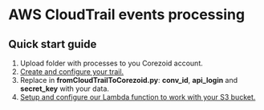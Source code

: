 # AWS CloudTrail events processing

## Quick start guide

1. Upload folder with processes to you Corezoid account.
2. [Create and configure your trail.](http://docs.aws.amazon.com/awscloudtrail/latest/userguide/cloudtrail-create-and-update-a-trail.html)
3. Replace in **fromCloudTrailToCorezoid.py**: **conv_id**, **api_login** and **secret_key** with your data.
3. [Setup and configure our Lambda function to work with your S3 bucket.](http://docs.aws.amazon.com/lambda/latest/dg/with-s3.html)
